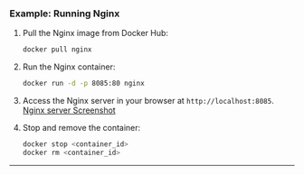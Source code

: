 
### **Example: Running Nginx**

1. Pull the Nginx image from Docker Hub:
   ```bash
   docker pull nginx
   ```

2. Run the Nginx container:
   ```bash
   docker run -d -p 8085:80 nginx
   ```

3. Access the Nginx server in your browser at `http://localhost:8085`. [Nginx server Screenshot](https://github.com/oneananda/docker-based-app-dev/blob/main/01-Basics/Images/01-running-nginx-server.png)

4. Stop and remove the container:
   ```bash
   docker stop <container_id>
   docker rm <container_id>
   ```

---
